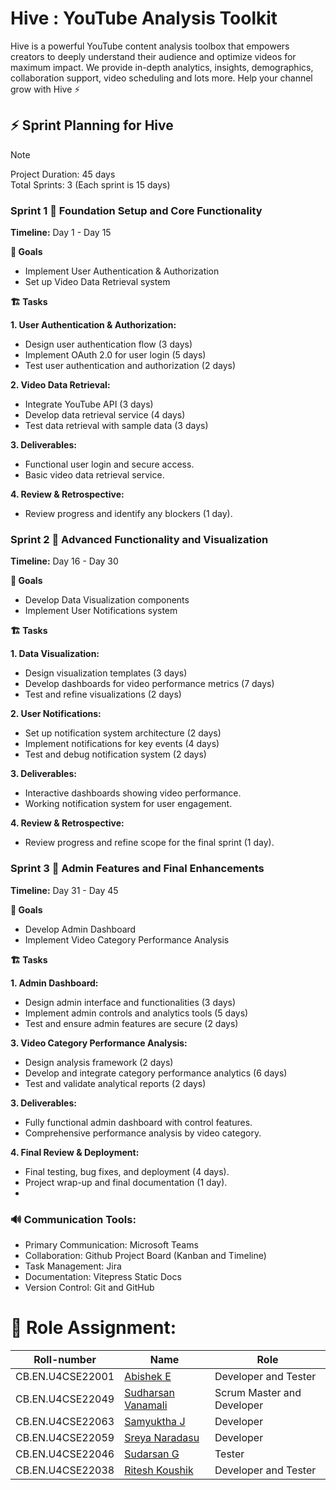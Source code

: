 # Hive : YouTube Analysis Toolkit

Hive is a powerful YouTube content analysis toolbox that empowers creators 
to deeply understand their audience and optimize videos for maximum impact. 
We provide in-depth analytics, insights, demographics, collaboration support,
video scheduling and lots more. Help your channel grow with Hive :zap:


## :zap: Sprint Planning for Hive

> [!NOTE]
> Project Duration: 45 days  
> Total Sprints: 3 (Each sprint is 15 days)

### Sprint 1 :rocket: Foundation Setup and Core Functionality
**Timeline:** Day 1 - Day 15

**:pushpin: Goals**
- Implement User Authentication & Authorization
- Set up Video Data Retrieval system

**:building_construction: Tasks**

**1. User Authentication & Authorization:**
- Design user authentication flow (3 days)
- Implement OAuth 2.0 for user login (5 days)
- Test user authentication and authorization (2 days)

**2. Video Data Retrieval:**
- Integrate YouTube API (3 days)
- Develop data retrieval service (4 days)
- Test data retrieval with sample data (3 days)

**3. Deliverables:**
- Functional user login and secure access.
- Basic video data retrieval service.

**4. Review & Retrospective:**
- Review progress and identify any blockers (1 day).

### Sprint 2 :rocket: Advanced Functionality and Visualization
**Timeline:** Day 16 - Day 30

**:pushpin: Goals**
- Develop Data Visualization components
- Implement User Notifications system

**:building_construction: Tasks**

**1. Data Visualization:**
- Design visualization templates (3 days)
- Develop dashboards for video performance metrics (7 days)
- Test and refine visualizations (2 days)

**2. User Notifications:**
- Set up notification system architecture (2 days)
- Implement notifications for key events (4 days)
- Test and debug notification system (2 days)

**3. Deliverables:**
- Interactive dashboards showing video performance.
- Working notification system for user engagement.

**4. Review & Retrospective:**
- Review progress and refine scope for the final sprint (1 day).

### Sprint 3 :rocket: Admin Features and Final Enhancements
**Timeline:** Day 31 - Day 45

**:pushpin: Goals**
- Develop Admin Dashboard
- Implement Video Category Performance Analysis

**:building_construction: Tasks**

**1. Admin Dashboard:**
- Design admin interface and functionalities (3 days)
- Implement admin controls and analytics tools (5 days)
- Test and ensure admin features are secure (2 days)

**3. Video Category Performance Analysis:**
- Design analysis framework (2 days)
- Develop and integrate category performance analytics (6 days)
- Test and validate analytical reports (2 days)

**3. Deliverables:**
- Fully functional admin dashboard with control features.
- Comprehensive performance analysis by video category.

**4. Final Review & Deployment:**
- Final testing, bug fixes, and deployment (4 days).
- Project wrap-up and final documentation (1 day).
- 
### :loud_sound: Communication Tools:
- Primary Communication: Microsoft Teams
- Collaboration: Github Project Board (Kanban and Timeline)
- Task Management: Jira 
- Documentation: Vitepress Static Docs
- Version Control: Git and GitHub 

# :memo: Role Assignment:

| Roll-number | Name     | Role       |
| ----------- | -------- | ---------- |
| CB.EN.U4CSE22001 | [Abishek E](https://github.com/Abishekmoorthy) | Developer and Tester |
| CB.EN.U4CSE22049 | [Sudharsan Vanamali](https://github.com/Astrasv) | Scrum Master and Developer |
| CB.EN.U4CSE22063 | [Samyuktha J](https://github.com/samyuktha2005) | Developer |
| CB.EN.U4CSE22059 | [Sreya Naradasu](https://github.com/Sreya205) | Developer |
| CB.EN.U4CSE22046 | [Sudarsan G](https://github.com/sudarsan0201) | Tester |
| CB.EN.U4CSE22038 | [Ritesh Koushik](https://github.com/IAmRiteshKoushik) | Developer and Tester |

